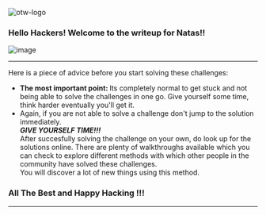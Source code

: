 ![otw-logo](https://user-images.githubusercontent.com/88927842/184025111-f7611e8a-abe6-4c02-8d50-c63ee7978cbc.png)

### Hello Hackers! Welcome to the writeup for Natas!!
![image](https://github.com/user-attachments/assets/59a3d5b1-c81a-4690-a043-c08f17d32459)
<hr/>
<p>Here is a piece of advice before you start solving these challenges:
<ul>
<li><b>The most important point: </b>Its completely normal to get stuck and not being able to solve the challenges in one go. Give yourself some time, think harder eventually you'll get it.</li>

<li>Again, if you are not able to solve a challenge don't jump to the solution immediately. <br/><b><i>GIVE YOURSELF TIME!!!</b></i><br/>
After succesfully solving the challenge on your own, do look up for the solutions online. There are plenty of walkthroughs available which you can check to explore different methods with which other people in the community have solved these challenges.<br/>
You will discover a lot of new things using this method.</li>
</ul>
</p>

### All The Best and Happy Hacking !!!


<hr/>
